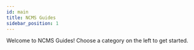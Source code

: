 ```yaml
---
id: main
title: NCMS Guides
sidebar_position: 1
---
```


Welcome to NCMS Guides! Choose a category on the left to get started.
